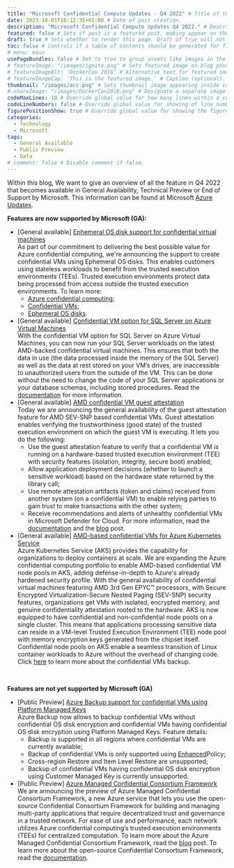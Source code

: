 ```yaml
---
title: "Microsoft Confidential Compute Updates - Q4 2022" # Title of the blog post.
date: 2023-10-01T16:12:35+01:00 # Date of post creation.
description: "Microsoft Confidential Compute Updates Q4 2022." # Description used for search engine.
featured: false # Sets if post is a featured post, making appear on the home page side bar.
draft: true # Sets whether to render this page. Draft of true will not be rendered.
toc: false # Controls if a table of contents should be generated for first-level links automatically.
# menu: main
usePageBundles: false # Set to true to group assets like images in the same folder as this post.
# featureImage: "/images/ignite.png" # Sets featured image on blog post.
# featureImageAlt: 'DockerCon 2018' # Alternative text for featured image.
# featureImageCap: 'This is the featured image.' # Caption (optional).
thumbnail: "/images/acc.png" # Sets thumbnail image appearing inside card on homepage.
# shareImage: "/images/DockerCon2018.png" # Designate a separate image for social media sharing.
codeMaxLines: 10 # Override global value for how many lines within a code block before auto-collapsing.
codeLineNumbers: false # Override global value for showing of line numbers within code block.
figurePositionShow: true # Override global value for showing the figure label.
categories:
  - Technology
  - Microsoft
tags:
  - General Available
  - Public Preview
  - Data
# comment: false # Disable comment if false.
---
```


Within this blog, We want to give an overview of all the feature in Q4 2022 that becomes available in General Availability, Technical Preview or End of Support by Microsoft.
This information can be found at Microsoft <a href="https://azure.microsoft.com/en-us/updates/?query=AKS">Azure Updates</a>.

<b> Features are now supported by Microsoft (GA): </b>
- [General available] <a href="https://azure.microsoft.com/en-us/updates/general-availability-ephemeral-os-disk-support-for-confidential-virtual-machines/">Ephemeral OS disk support for confidential virtual machines</a> <br>
  As part of our commitment to delivering the best possible value for Azure confidential computing, we're announcing the support to create confidential VMs using Ephemeral OS disks. This enables customers using stateless workloads to benefit from the trusted execution environments (TEEs). Trusted execution environments protect data being processed from access outside the trusted execution environments. To learn more:
    - <a href="https://learn.microsoft.com/en-us/azure/confidential-computing/overview">Azure confidential computing<a>;
    - <a href="https://learn.microsoft.com/en-us/azure/confidential-computing/confidential-vm-overview">Confidential VMs<a>;
    - <a href="https://learn.microsoft.com/en-us/azure/virtual-machines/ephemeral-os-disks">Ephemeral OS disks<a>.
- [General available] <a href="https://azure.microsoft.com/en-us/updates/general-availability-confidential-vm-option-for-sql-server-on-azure-virtual-machines/">Confidential VM option for SQL Server on Azure Virtual Machines</a> <br>
  With the confidential VM option for SQL Server on Azure Virtual Machines, you can now run your SQL Server workloads on the latest AMD-backed confidential virtual machines. This ensures that both the data in use (the data processed inside the memory of the SQL Server) as well as the data at rest stored on your VM’s drives, are inaccessible to unauthorized users from the outside of the VM. This can be done without the need to change the code of your SQL Server applications or your database schemas, including stored procedures.
  Read the <a href="https://learn.microsoft.com/en-us/azure/confidential-computing/guest-attestation-confidential-vms">documentation<a> for more information.
- [General available] <a href="https://azure.microsoft.com/en-us/updates/general-availability-amd-confidential-vm-guest-attestation">AMD confidential VM guest attestation</a> <br>
  Today we are announcing the general availability of the guest attestation feature for AMD SEV-SNP based confidential VMs. Guest attestation enables verifying the trustworthiness (good state) of the trusted execution environment on which the guest VM is executing. It lets you do the following: 
    - Use the guest attestation feature to verify that a confidential VM is running on a hardware-based trusted execution environment (TEE) with security features (isolation, integrity, secure boot) enabled;
    - Allow application deployment decisions (whether to launch a sensitive workload) based on the hardware state returned by the library call;
    - Use remote attestation artifacts (token and claims) received from another system (on a confidential VM) to enable relying parties to gain trust to make transactions with the other system;
    - Receive recommendations and alerts of unhealthy confidential VMs in Microsoft Defender for Cloud.
  For more information, read the <a href="https://learn.microsoft.com/en-us/azure/confidential-computing/guest-attestation-confidential-vms">documentation</a> and the <a href="https://techcommunity.microsoft.com/t5/azure-confidential-computing/announcing-general-availability-of-guest-attestation-for/ba-p/3648228">blog</a> post.
- [General available] <a href="https://azure.microsoft.com/en-us/updates/general-availability-amdbased-confidential-vms-for-azure-kubernetes-service/">AMD-based confidential VMs for Azure Kubernetes Service</a> <br>
  Azure Kubernetes Service (AKS) provides the capability for organizations to deploy containers at scale. We are expanding the Azure confidential computing portfolio to enable AMD-based confidential VM node pools in AKS, adding defense-in-depth to Azure's already hardened security profile. With the general availability of confidential virtual machines featuring AMD 3rd Gen EPYC™ processors, with Secure Encrypted Virtualization-Secure Nested Paging (SEV-SNP) security features, organizations get VMs with isolated, encrypted memory, and genuine confidentiality attestation rooted to the hardware. AKS is now equipped to have confidential and non-confidential node pools on a single cluster. This means that applications processing sensitive data can reside in a VM-level Trusted Execution Environment (TEE) node pool with memory encryption keys generated from the chipset itself. Confidential node pools on AKS enable a seamless transition of Linux container workloads to Azure without the overhead of changing code. 
  Click <a href="https://learn.microsoft.com/en-us/azure/backup/backup-support-matrix-iaas#vm-compute-support">here</a> to learn more about the confidential VMs backup.
<br>

<b> Features are not yet supported by Microsoft (GA) </b>
- [Public Preview] <a href="https://azure.microsoft.com/en-us/updates/limited-preview-azure-backup-support-for-confidential-virtual-machines-using-platform-managed-keys/">Azure Backup support for confidential VMs using Platform Managed Keys</a> <br>
  Azure Backup now allows to backup confidential VMs without confidential OS disk encryption and confidential VMs having confidential OS disk encryption using Platform Managed Keys. Feature details:
    - Backup is supported in all regions where confidential VMs are currently available;
    - Backup of confidential VMs is only supported using <a href="https://learn.microsoft.com/en-us/azure/backup/backup-azure-vms-enhanced-policy?tabs=azure-portal">Enhanced</a>Policy;
    - Cross-region Restore and Item Level Restore are unsupported;
    - Backup of confidential VMs having confidential OS disk encryption using Customer Managed Key is currently unsupported.
- [Public Preview] <a href="https://azure.microsoft.com/en-us/updates/public-preview-azure-managed-confidential-consortium-framework">Azure Managed Confidential Consortium Framework</a> <br>
  We are announcing the preview of Azure Managed Confidential Consortium Framework, a new Azure service that lets you use the open-source Confidential Consortium Framework for building and managing multi-party applications that require decentralized trust and governance in a trusted network. For ease of use and performance, each network utilizes Azure confidential computing’s trusted execution environments (TEEs) for centralized computation. To learn more about the Azure Managed Confidential Consortium Framework, read the <a href="https://learn.microsoft.com/en-us/azure/aks/use-cvm">blog</a> post. To learn more about the open-source Confidential Consortium Framework, read the <a href="https://microsoft.github.io/CCF/main/">documentation</a>.
<br>